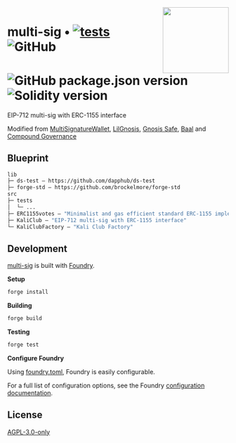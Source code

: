<img align="right" width="150" height="150" top="0" src="./assets/KALI_K.jpg">

# multi-sig • [![tests](https://github.com/kalidao/multi-sig/actions/workflows/tests.yml/badge.svg)](https://github.com/kalidao/multi-sig/actions/workflows/tests.yml) ![GitHub](https://img.shields.io/github/license/kalidao/multi-sig) ![GitHub package.json version](https://img.shields.io/github/package-json/v/kalidao/multi-sig) ![Solidity version](https://img.shields.io/badge/solidity-%3E%3D%200.8.4-lightgrey)

EIP-712 multi-sig with ERC-1155 interface 

Modified from [MultiSignatureWallet](https://github.com/SilentCicero/MultiSignatureWallet/blob/master/MultiSignatureWallet.yul), [LilGnosis](https://github.com/m1guelpf/lil-web3/blob/main/src/LilGnosis.sol), [Gnosis Safe](https://github.com/safe-global/safe-contracts/tree/main/contracts), [Baal](https://github.com/Moloch-Mystics/Baal/blob/feat/baalZodiac/contracts/Baal.sol) and [Compound Governance](https://github.com/compound-finance/compound-protocol/tree/master/contracts/Governance)

## Blueprint

```ml
lib
├─ ds-test — https://github.com/dapphub/ds-test
├─ forge-std — https://github.com/brockelmore/forge-std
src
├─ tests
│  └─ ...
├─ ERC1155votes — "Minimalist and gas efficient standard ERC-1155 implementation with Compound-like voting and default non-transferability"
├─ KaliClub — "EIP-712 multi-sig with ERC-1155 interface"
└─ KaliClubFactory — "Kali Club Factory"
```

## Development

[multi-sig](https://github.com/kalidao/multi-sig) is built with [Foundry](https://github.com/gakonst/foundry).

**Setup**
```bash
forge install
```

**Building**
```bash
forge build
```

**Testing**
```bash
forge test
```

**Configure Foundry**

Using [foundry.toml](./foundry.toml), Foundry is easily configurable.

For a full list of configuration options, see the Foundry [configuration documentation](https://github.com/gakonst/foundry/blob/master/config/README.md#all-options).

## License

[AGPL-3.0-only](https://github.com/abigger87/femplate/blob/master/LICENSE)
